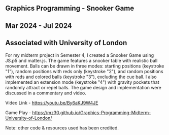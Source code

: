 ## Graphics Programming - Snooker Game

## Mar 2024 - Jul 2024

## Associated with University of London

For my midterm project in Semester 4, I created a Snooker Game using JS.p5 and matter.js. The game features a snooker table with realistic ball movement. Balls can be drawn in three modes: starting positions (keystroke "1"), random positions with reds only (keystroke "2"), and random positions with reds and colored balls (keystroke "3"), excluding the cue ball. I also implemented an extension mode (keystroke "4") with gravity pockets that randomly attract or repel balls. The game design and implementation were discussed in a commentary and video.

Video Link - https://youtu.be/By6aKJ9W4JE

Game Play - https://mz30.github.io/Graphics-Programming-Midterm-University-of-London/

Note: other code & resources used has been credited.
